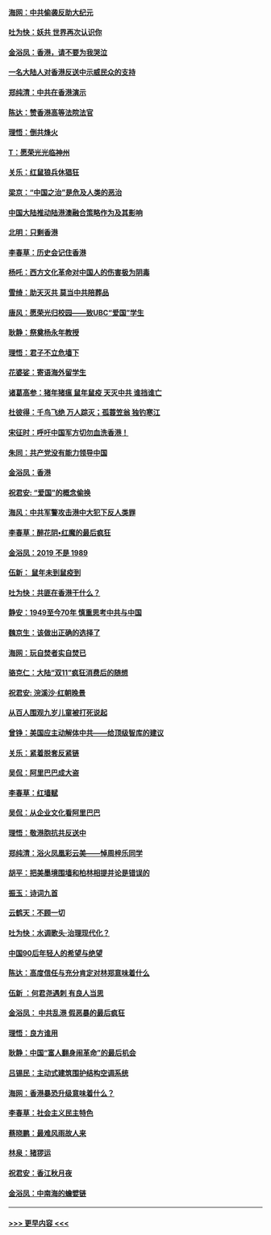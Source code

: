 #### [海网：中共偷袭反助大纪元](../pages/nsc993/n11673515.md?t=11222301) 
#### [吐为快：妖共 世界再次认识你](../pages/nsc993/n11673506.md?t=11222301) 
#### [金浴凤：香港，请不要为我哭泣](../pages/nsc993/n11673248.md?t=11222301) 
#### [一名大陆人对香港反送中示威民众的支持](../pages/nsc993/n11672615.md?t=11222301) 
#### [郑纯清：中共在香港演示](../pages/nsc993/n11670539.md?t=11222301) 
#### [陈达：赞香港高等法院法官](../pages/nsc993/n11669542.md?t=11222301) 
#### [理悟：倒共烽火](../pages/nsc993/n11668844.md?t=11222301) 
#### [T：愿荣光光临神州](../pages/nsc993/n11668421.md?t=11222301) 
#### [关乐：红鼠狼兵休猖狂](../pages/nsc993/n11668378.md?t=11222301) 
#### [梁京：“中国之治”是危及人类的恶治](../pages/nsc993/n11668328.md?t=11222301) 
#### [中国大陆推动陆港澳融合策略作为及其影响](../pages/nsc993/n11668157.md?t=11222301) 
#### [北明：只剩香港](../pages/nsc993/n11668002.md?t=11222301) 
#### [李春草：历史会记住香港](../pages/nsc993/n11667927.md?t=11222301) 
#### [杨吒：西方文化革命对中国人的伤害极为阴毒](../pages/nsc993/n11664521.md?t=11222301) 
#### [雪绮：助天灭共 莫当中共陪葬品](../pages/nsc993/n11662650.md?t=11222301) 
#### [唐风：愿荣光归校园——致UBC“爱国”学生](../pages/nsc993/n11662194.md?t=11222301) 
#### [耿静：祭奠杨永年教授](../pages/nsc993/n11662514.md?t=11222301) 
#### [理悟：君子不立危墙下](../pages/nsc993/n11662172.md?t=11222301) 
#### [花婆娑：寄语海外留学生](../pages/nsc993/n11662121.md?t=11222301) 
#### [诸葛高参：猪年猪瘟 鼠年鼠疫 天灭中共 谁挡谁亡](../pages/nsc993/n11661980.md?t=11222301) 
#### [杜彼得：千鸟飞绝 万人踪灭；孤蓑笠翁 独钓寒江](../pages/nsc993/n11661170.md?t=11222301) 
#### [宋征时：呼吁中国军方切勿血洗香港！](../pages/nsc993/n11415318.md?t=11222301) 
#### [朱同：共产党没有能力领导中国](../pages/nsc993/n11660421.md?t=11222301) 
#### [金浴凤：香港](../pages/nsc993/n11660419.md?t=11222301) 
#### [祝君安: “爱国”的概念偷换](../pages/nsc993/n11659706.md?t=11222301) 
#### [海风：中共军警攻击港中大犯下反人类罪](../pages/nsc993/n11659632.md?t=11222301) 
#### [李春草：醉花阴•红魔的最后疯狂](../pages/nsc993/n11659287.md?t=11222301) 
#### [金浴凤：2019 不是 1989](../pages/nsc993/n11657663.md?t=11222301) 
#### [伍新： 鼠年未到鼠疫到](../pages/nsc993/n11655098.md?t=11222301) 
#### [吐为快：共匪在香港干什么？](../pages/nsc993/n11654891.md?t=11222301) 
#### [静安：1949至今70年 慎重思考中共与中国](../pages/nsc993/n11651244.md?t=11222301) 
#### [魏京生：该做出正确的选择了](../pages/nsc993/n11653084.md?t=11222301) 
#### [海网：玩自焚者实自焚已](../pages/nsc993/n11652423.md?t=11222301) 
#### [骆克仁：大陆“双11”疯狂消费后的随想](../pages/nsc993/n11652305.md?t=11222301) 
#### [祝君安: 浣溪沙·红朝晚景](../pages/nsc993/n11652258.md?t=11222301) 
#### [从百人围观九岁儿童被打死说起](../pages/nsc993/n11651030.md?t=11222301) 
#### [曾铮：美国应主动解体中共——给顶级智库的建议](../pages/nsc993/n11649888.md?t=11222301) 
#### [关乐：紧着脱套反紧链](../pages/nsc993/n11649069.md?t=11222301) 
#### [吴侃：阿里巴巴成大盗](../pages/nsc993/n11645523.md?t=11222301) 
#### [李春草：红墙赋](../pages/nsc993/n11646389.md?t=11222301) 
#### [吴侃：从企业文化看阿里巴巴](../pages/nsc993/n11645476.md?t=11222301) 
#### [理悟：敬港胞抗共反送中](../pages/nsc993/n11645466.md?t=11222301) 
#### [郑纯清：浴火凤凰彩云美——悼周梓乐同学](../pages/nsc993/n11645155.md?t=11222301) 
#### [胡平：把美墨境围墙和柏林相提并论是错误的](../pages/nsc993/n11645134.md?t=11222301) 
#### [振玉：诗词九首](../pages/nsc993/n11644081.md?t=11222301) 
#### [云鹤天：不顾一切](../pages/nsc993/n11643508.md?t=11222301) 
#### [吐为快：水调歌头·治理现代化？](../pages/nsc993/n11643485.md?t=11222301) 
#### [中国90后年轻人的希望与绝望](../pages/nsc993/n11642317.md?t=11222301) 
#### [陈达：高度信任与充分肯定对林郑意味着什么](../pages/nsc993/n11641441.md?t=11222301) 
#### [伍新 ：何君尧遇刺 有良人当思](../pages/nsc993/n11641503.md?t=11222301) 
#### [金浴凤： 中共乱港  假恶暴的最后疯狂](../pages/nsc993/n11641495.md?t=11222301) 
#### [理悟：良方谁用](../pages/nsc993/n11641463.md?t=11222301) 
#### [耿静：中国“富人翻身闹革命”的最后机会](../pages/nsc993/n11640655.md?t=11222301) 
#### [吕锡民：主动式建筑围护结构空调系统](../pages/nsc993/n11640168.md?t=11222301) 
#### [海网：香港暴恐升级意味着什么？](../pages/nsc993/n11635904.md?t=11222301) 
#### [李春草：社会主义民主特色](../pages/nsc993/n11634657.md?t=11222301) 
#### [蔡晓鹏：最难风雨故人来](../pages/nsc993/n11633145.md?t=11222301) 
#### [林泉：猪猡运](../pages/nsc993/n11631469.md?t=11222301) 
#### [祝君安：香江秋月夜](../pages/nsc993/n11631440.md?t=11222301) 
#### [金浴凤：中南海的蟾嬖链](../pages/nsc993/n11631290.md?t=11222301) 

----
#### [ >>> 更早内容 <<< ](../indexes/nsc993-earlier.md)
